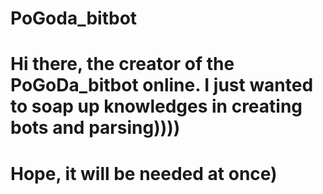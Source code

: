 # PoGoda_bitbot
# Hi there, the creator of the PoGoDa_bitbot online. I just wanted to soap up knowledges in creating bots and parsing))))
# Hope, it will be needed at once)
